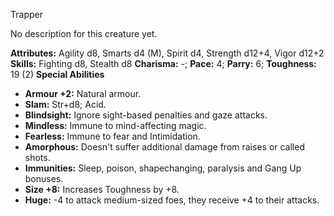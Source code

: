 Trapper

No description for this creature yet.

**Attributes:** Agility d8, Smarts d4 (M), Spirit d4, Strength d12+4,
Vigor d12+2
**Skills:** Fighting d8, Stealth d8
**Charisma:** -; **Pace:** 4; **Parry:** 6; **Toughness:** 19 (2)
**Special Abilities**
- **Armour +2:** Natural armour.
- **Slam:** Str+d8; Acid.
- **Blindsight:** Ignore sight-based penalties and gaze attacks.
- **Mindless:** Immune to mind-affecting magic.
- **Fearless:** Immune to fear and Intimidation.
- **Amorphous:** Doesn't suffer additional damage from raises or called
shots.
- **Immunities:** Sleep, poison, shapechanging, paralysis and Gang Up
bonuses.
- **Size +8:** Increases Toughness by +8.
- **Huge:** -4 to attack medium-sized foes, they receive +4 to their
attacks.

